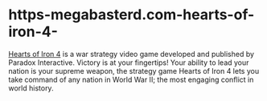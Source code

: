 # https-megabasterd.com-hearts-of-iron-4-
[Hearts of Iron 4](https://megabasterd.com/hearts-of-iron-4/) is a war strategy video game developed and published by Paradox Interactive. Victory is at your fingertips! Your ability to lead your nation is your supreme weapon, the strategy game Hearts of Iron 4 lets you take command of any nation in World War II; the most engaging conflict in world history.
